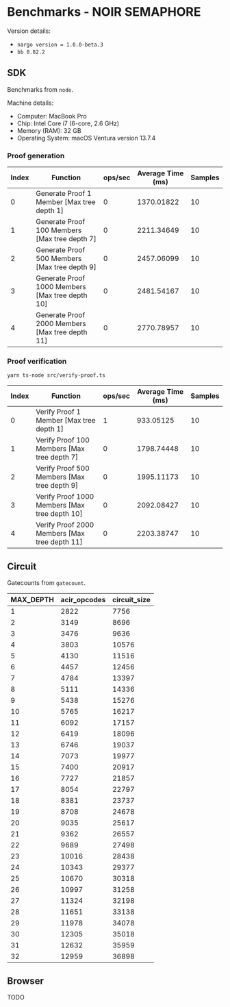# Benchmarks - NOIR SEMAPHORE

Version details:
- `nargo version = 1.0.0-beta.3`
- `bb 0.82.2`

## SDK 

Benchmarks from `node`. 

Machine details:
- Computer: MacBook Pro
- Chip: Intel Core i7 (6-core, 2.6 GHz)
- Memory (RAM): 32 GB
- Operating System: macOS Ventura version 13.7.4

### Proof generation

| Index | Function                                            | ops/sec | Average Time (ms) | Samples |
|-------|-----------------------------------------------------|---------|-------------------|---------|
| 0     | Generate Proof 1 Member [Max tree depth 1]          | 0       | 1370.01822        | 10      |
| 1     | Generate Proof 100 Members [Max tree depth 7]       | 0       | 2211.34649        | 10      |
| 2     | Generate Proof 500 Members [Max tree depth 9]       | 0       | 2457.06099        | 10      |
| 3     | Generate Proof 1000 Members [Max tree depth 10]     | 0       | 2481.54167        | 10      |
| 4     | Generate Proof 2000 Members [Max tree depth 11]     | 0       | 2770.78957        | 10      |

### Proof verification
```
yarn ts-node src/verify-proof.ts
```

| Index | Function                                         | ops/sec | Average Time (ms) | Samples |
|-------|--------------------------------------------------|---------|-------------------|---------|
| 0     | Verify Proof 1 Member [Max tree depth 1]         | 1       | 933.05125         | 10      |
| 1     | Verify Proof 100 Members [Max tree depth 7]      | 0       | 1798.74448        | 10      |
| 2     | Verify Proof 500 Members [Max tree depth 9]      | 0       | 1995.11173        | 10      |
| 3     | Verify Proof 1000 Members [Max tree depth 10]    | 0       | 2092.08427        | 10      |
| 4     | Verify Proof 2000 Members [Max tree depth 11]    | 0       | 2203.38747        | 10      |

## Circuit

Gatecounts from `gatecount`. 

| MAX_DEPTH | acir_opcodes | circuit_size |
|-----------|--------------|--------------|
|         1 |         2822 |         7756 |
|         2 |         3149 |         8696 |
|         3 |         3476 |         9636 |
|         4 |         3803 |        10576 |
|         5 |         4130 |        11516 |
|         6 |         4457 |        12456 |
|         7 |         4784 |        13397 |
|         8 |         5111 |        14336 |
|         9 |         5438 |        15276 |
|        10 |         5765 |        16217 |
|        11 |         6092 |        17157 |
|        12 |         6419 |        18096 |
|        13 |         6746 |        19037 |
|        14 |         7073 |        19977 |
|        15 |         7400 |        20917 |
|        16 |         7727 |        21857 |
|        17 |         8054 |        22797 |
|        18 |         8381 |        23737 |
|        19 |         8708 |        24678 |
|        20 |         9035 |        25617 |
|        21 |         9362 |        26557 |
|        22 |         9689 |        27498 |
|        23 |        10016 |        28438 |
|        24 |        10343 |        29377 |
|        25 |        10670 |        30318 |
|        26 |        10997 |        31258 |
|        27 |        11324 |        32198 |
|        28 |        11651 |        33138 |
|        29 |        11978 |        34078 |
|        30 |        12305 |        35018 |
|        31 |        12632 |        35959 |
|        32 |        12959 |        36898 |

<!-- 
 MAX_DEPTH | acir_opcodes |   circuit_size
------------------------------------------
         1 |         2822 |           7756
         2 |         3149 |           8696
         3 |         3476 |           9636
         4 |         3803 |          10576
         5 |         4130 |          11516
         6 |         4457 |          12456
         7 |         4784 |          13397
         8 |         5111 |          14336
         9 |         5438 |          15276
        10 |         5765 |          16217
        11 |         6092 |          17157
        12 |         6419 |          18096
        13 |         6746 |          19037
        14 |         7073 |          19977
        15 |         7400 |          20917
        16 |         7727 |          21857
        17 |         8054 |          22797
        18 |         8381 |          23737
        19 |         8708 |          24678
        20 |         9035 |          25617
        21 |         9362 |          26557
        22 |         9689 |          27498
        23 |        10016 |          28438
        24 |        10343 |          29377
        25 |        10670 |          30318
        26 |        10997 |          31258
        27 |        11324 |          32198
        28 |        11651 |          33138
        29 |        11978 |          34078
        30 |        12305 |          35018
        31 |        12632 |          35959
        32 |        12959 |          36898
 -->

## Browser
TODO
